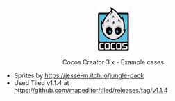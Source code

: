 <p align="center"><a href="https://www.cocos.com/en" target="_blank"><img src="https://github.com/caiobarilli/cc-labs/blob/main/cocos-creator-logo.png" width="71"></a></p>
<p align="center">
Cocos Creator 3.x - Example cases
</p>

- Sprites by https://jesse-m.itch.io/jungle-pack
- Used Tiled v1.1.4 at https://github.com/mapeditor/tiled/releases/tag/v1.1.4
